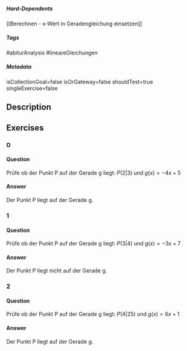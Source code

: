 ##### Hard-Dependents
[[Berechnen - x-Wert in Geradengleichung einsetzen]]
##### Tags
#abiturAnalysis
#lineareGleichungen 
##### Metadata
isCollectionGoal=false
isOrGateway=false
shouldTest=true
singleExercise=false
## Description
 
## Exercises
### 0
#### Question
Prüfe ob der Punkt P auf der Gerade g liegt: $P(2|3)$ und $g(x)=-4x+5$
#### Answer
Der Punkt P liegt auf der Gerade g.
### 1
#### Question
Prüfe ob der Punkt P auf der Gerade g liegt: $P(3|4)$ und $g(x)=-3x+7$
#### Answer
Der Punkt P liegt nicht auf der Gerade g.
### 2
#### Question
Prüfe ob der Punkt P auf der Gerade g liegt: $P(4|25)$ und $g(x)=6x+1$
#### Answer
Der Punkt P liegt auf der Gerade g.
